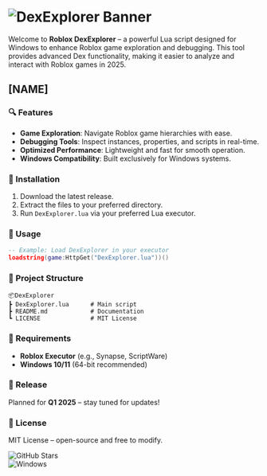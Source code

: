 # ![DexExplorer Banner](https://i.postimg.cc/05LM1bYD/e0a4f47f-0736-4eee-9791-425172eba9ba.png)  

Welcome to **Roblox DexExplorer** – a powerful Lua script designed for Windows to enhance Roblox game exploration and debugging. This tool provides advanced Dex functionality, making it easier to analyze and interact with Roblox games in 2025.  

## [NAME]  

### 🔍 Features  
- **Game Exploration**: Navigate Roblox game hierarchies with ease.  
- **Debugging Tools**: Inspect instances, properties, and scripts in real-time.  
- **Optimized Performance**: Lightweight and fast for smooth operation.  
- **Windows Compatibility**: Built exclusively for Windows systems.  

### 🚀 Installation  
1. Download the latest release.  
2. Extract the files to your preferred directory.  
3. Run `DexExplorer.lua` via your preferred Lua executor.  

### 📌 Usage  
```lua  
-- Example: Load DexExplorer in your executor  
loadstring(game:HttpGet("DexExplorer.lua"))()  
```  

### 📂 Project Structure  
```  
📦DexExplorer  
┣ DexExplorer.lua      # Main script  
┣ README.md            # Documentation  
┗ LICENSE              # MIT License  
```  

### 🔧 Requirements  
- **Roblox Executor** (e.g., Synapse, ScriptWare)  
- **Windows 10/11** (64-bit recommended)  

### 📅 Release  
Planned for **Q1 2025** – stay tuned for updates!  

### 📜 License  
MIT License – open-source and free to modify.  

![GitHub Stars](https://img.shields.io/github/stars/username/repo?style=social)  
![Windows](https://img.shields.io/badge/OS-Windows-blue)